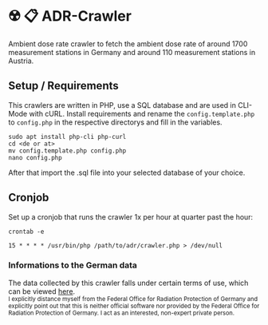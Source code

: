 # :radioactive: :clipboard: ADR-Crawler
Ambient dose rate crawler to fetch the ambient dose rate of around 1700 measurement stations in Germany and around 110 measurement stations in Austria.

## Setup / Requirements
This crawlers are written in PHP, use a SQL database and are used in CLI-Mode with cURL. Install requirements and rename the `config.template.php` to `config.php` in the respective directorys and fill in the variables.
```
sudo apt install php-cli php-curl
cd <de or at>
mv config.template.php config.php
nano config.php
```
After that import the .sql file into your selected database of your choice.

## Cronjob
Set up a cronjob that runs the crawler 1x per hour at quarter past the hour:
```
crontab -e

15 * * * * /usr/bin/php /path/to/adr/crawler.php > /dev/null
```

### Informations to the German data
The data collected by this crawler falls under certain terms of use, which can be viewed [here](https://www.imis.bfs.de/geoportal/resources/sitepolicy.html).  
<sub>I explicitly distance myself from the Federal Office for Radiation Protection of Germany and explicitly point out that this is neither official software nor provided by the Federal Office for Radiation Protection of Germany. I act as an interested, non-expert private person.</sub>
